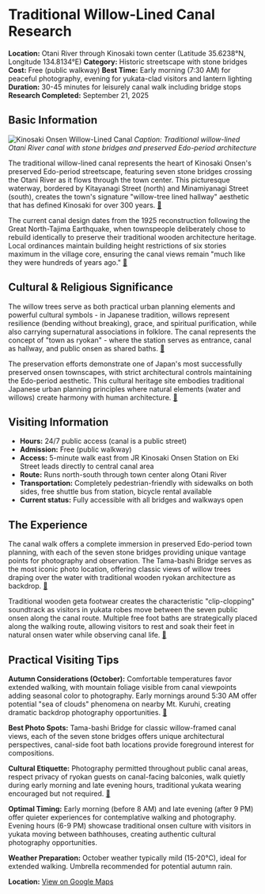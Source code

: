 # Traditional Willow-Lined Canal Research

**Location:** Otani River through Kinosaki town center (Latitude 35.6238°N, Longitude 134.8134°E)
**Category:** Historic streetscape with stone bridges
**Cost:** Free (public walkway)
**Best Time:** Early morning (7:30 AM) for peaceful photography, evening for yukata-clad visitors and lantern lighting
**Duration:** 30-45 minutes for leisurely canal walk including bridge stops
**Research Completed:** September 21, 2025

## Basic Information

![Kinosaki Onsen Willow-Lined Canal](https://upload.wikimedia.org/wikipedia/commons/3/35/Kinosaki_Onsen_by_day.jpg)
*Caption: Traditional willow-lined Otani River canal with stone bridges and preserved Edo-period architecture*

The traditional willow-lined canal represents the heart of Kinosaki Onsen's preserved Edo-period streetscape, featuring seven stone bridges crossing the Otani River as it flows through the town center. This picturesque waterway, bordered by Kitayanagi Street (north) and Minamiyanagi Street (south), creates the town's signature "willow-tree lined hallway" aesthetic that has defined Kinosaki for over 300 years. [🔗](https://visitkinosaki.com/)

The current canal design dates from the 1925 reconstruction following the Great North-Tajima Earthquake, when townspeople deliberately chose to rebuild identically to preserve their traditional wooden architecture heritage. Local ordinances maintain building height restrictions of six stories maximum in the village core, ensuring the canal views remain "much like they were hundreds of years ago." [🔗](https://whereandwander.com/kinosaki-onsen-ultimate-guide-tattoo-friendly-hot-springs-town/)

## Cultural & Religious Significance

The willow trees serve as both practical urban planning elements and powerful cultural symbols - in Japanese tradition, willows represent resilience (bending without breaking), grace, and spiritual purification, while also carrying supernatural associations in folklore. The canal represents the concept of "town as ryokan" - where the station serves as entrance, canal as hallway, and public onsen as shared baths. [🔗](https://natureinjapan.wordpress.com/about/diverse-habitats-biomes/trees-of-japan-wispy-willow-tree/)

The preservation efforts demonstrate one of Japan's most successfully preserved onsen townscapes, with strict architectural controls maintaining the Edo-period aesthetic. This cultural heritage site embodies traditional Japanese urban planning principles where natural elements (water and willows) create harmony with human architecture. [🔗](https://article.bespes-jt.com/en/article/kinosaki-onsen)

## Visiting Information

- **Hours:** 24/7 public access (canal is a public street)
- **Admission:** Free (public walkway)
- **Access:** 5-minute walk east from JR Kinosaki Onsen Station on Eki Street leads directly to central canal area
- **Route:** Runs north-south through town center along Otani River
- **Transportation:** Completely pedestrian-friendly with sidewalks on both sides, free shuttle bus from station, bicycle rental available
- **Current status:** Fully accessible with all bridges and walkways open

## The Experience

The canal walk offers a complete immersion in preserved Edo-period town planning, with each of the seven stone bridges providing unique vantage points for photography and observation. The Tama-bashi Bridge serves as the most iconic photo location, offering classic views of willow trees draping over the water with traditional wooden ryokan architecture as backdrop. [🔗](https://thenavigatio.com/kinosaki-onsen-itinerary/)

Traditional wooden geta footwear creates the characteristic "clip-clopping" soundtrack as visitors in yukata robes move between the seven public onsen along the canal route. Multiple free foot baths are strategically placed along the walking route, allowing visitors to rest and soak their feet in natural onsen water while observing canal life. [🔗](https://www.neverendingvoyage.com/kinosaki-onsen-japan/)

## Practical Visiting Tips

**Autumn Considerations (October):** Comfortable temperatures favor extended walking, with mountain foliage visible from canal viewpoints adding seasonal color to photography. Early mornings around 5:30 AM offer potential "sea of clouds" phenomena on nearby Mt. Kuruhi, creating dramatic backdrop photography opportunities. [🔗](https://travel.gaijinpot.com/japan-sightseeing-essentials/things-to-do-kinosaki-onsen-autumn/)

**Best Photo Spots:** Tama-bashi Bridge for classic willow-framed canal views, each of the seven stone bridges offers unique architectural perspectives, canal-side foot bath locations provide foreground interest for compositions.

**Cultural Etiquette:** Photography permitted throughout public canal areas, respect privacy of ryokan guests on canal-facing balconies, walk quietly during early morning and late evening hours, traditional yukata wearing encouraged but not required. [🔗](https://visitkinosaki.com/plan/visitor-info/guides/ryokan-etiquette/)

**Optimal Timing:** Early morning (before 8 AM) and late evening (after 9 PM) offer quieter experiences for contemplative walking and photography. Evening hours (6-9 PM) showcase traditional onsen culture with visitors in yukata moving between bathhouses, creating authentic cultural photography opportunities.

**Weather Preparation:** October weather typically mild (15-20°C), ideal for extended walking. Umbrella recommended for potential autumn rain.

**Location:** [View on Google Maps](https://maps.google.com/maps?q=Kinosaki+Onsen+Canal,+Toyooka,+Hyogo,+Japan)